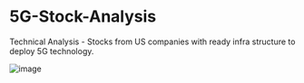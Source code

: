 # 5G-Stock-Analysis

Technical Analysis - Stocks from US companies with ready infra structure to deploy 5G technology.

![image](https://user-images.githubusercontent.com/71298635/106349085-f7fc7300-6298-11eb-957a-dd0ac4abada8.png)

